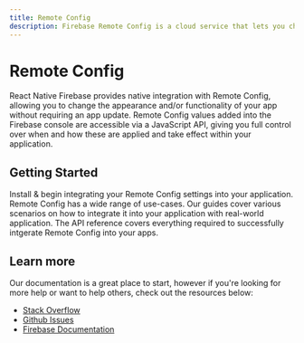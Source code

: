 ```yaml
---
title: Remote Config
description: Firebase Remote Config is a cloud service that lets you change the behavior and appearance of your app without requiring users to download an app update. 
---
```


# Remote Config

React Native Firebase provides native integration with Remote Config, allowing you to change the appearance
and/or functionality of your app without requiring an app update. Remote Config values added into the Firebase
console are accessible via a JavaScript API, giving you full control over when and how these are applied and take
effect within your application. 

<Youtube id="_CXXVFPO6f0" />

## Getting Started

<Grid>
	<Block
		icon="build"
		color="#ffc107"
		title="Quick Start"
		to="/{{ version }}/config/quick-start"
	>
    Install & begin integrating your Remote Config settings into your application.
	</Block>
	<Block
		icon="school"
		color="#4CAF50"
		title="Guides"
		to="/guides?tag=config"
	>
	  Remote Config has a wide range of use-cases. Our guides cover various scenarios on how to integrate it into your
	  application with real-world application.
	</Block>
  <Block
		icon="layers"
		color="#03A9F4"
		title="Reference"
		to="/{{ version }}/config/reference"
	>
    The API reference covers everything required to successfully intgerate Remote Config into your apps.
	</Block>
</Grid>

## Learn more

Our documentation is a great place to start, however if you're looking for more help or want to help others, 
check out the resources below:

- [Stack Overflow](https://stackoverflow.com/questions/tagged/react-native-firebase-config)
- [Github Issues](https://github.com/invertase/react-native-firebase/issues?utf8=%E2%9C%93&q=is%3Aissue+sort%3Aupdated-desc+label%3Aconfig+)
- [Firebase Documentation](https://firebase.google.com/docs/perf-mon?utm_source=invertase&utm_medium=react-native-firebase&utm_campaign=config)
